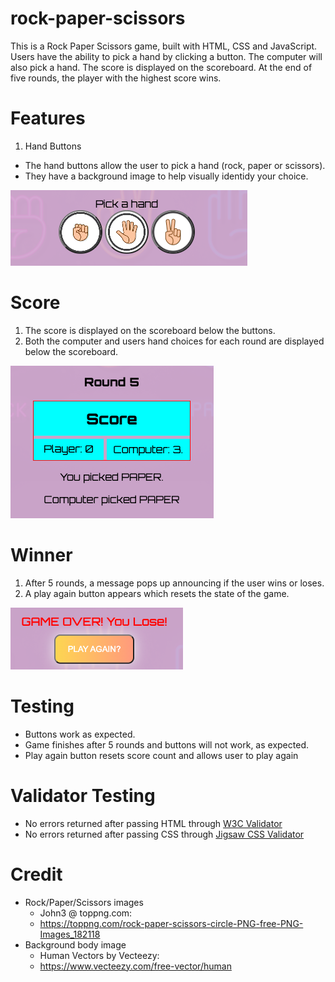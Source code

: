 # rock-paper-scissors
This is a Rock Paper Scissors game, built with HTML, CSS and JavaScript. Users have the ability to pick a hand by clicking a button. The computer will also pick a hand. The score is displayed on the scoreboard. At the end of five rounds, the player with the highest score wins. 

# Features
1. Hand Buttons
* The hand buttons allow the user to pick a hand (rock, paper or scissors).
* They have a background image to help visually identidy your choice.

![Buttons](./images/readmeButtons.png)

# Score
1. The score is displayed on the scoreboard below the buttons. 
2. Both the computer and users hand choices for each round are displayed below the scoreboard.

![Buttons](./images/readmeScore.png)

# Winner
1. After 5 rounds, a message pops up announcing if the user wins or loses. 
2. A play again button appears which resets the state of the game.  

![Buttons](./images/readmeWinner.png)

# Testing
* Buttons work as expected. 
* Game finishes after 5 rounds and buttons will not work, as expected.
* Play again button resets score count and allows user to play again

# Validator Testing
* No errors returned after passing HTML through [W3C Validator](https://validator.w3.org/nu/)
* No errors returned after passing CSS through [Jigsaw CSS Validator](https://jigsaw.w3.org/css-validator/validator)

# Credit
* Rock/Paper/Scissors images
  * John3 @ toppng.com: 
  * https://toppng.com/rock-paper-scissors-circle-PNG-free-PNG-Images_182118
* Background body image
  * Human Vectors by Vecteezy:
  * https://www.vecteezy.com/free-vector/human
